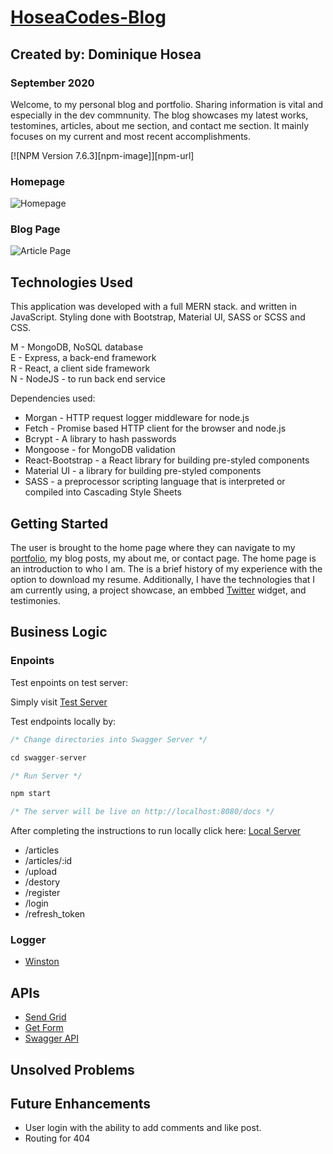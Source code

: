 # [HoseaCodes-Blog](http://www.hoseacodes.com/)

## Created by: Dominique Hosea

### September 2020

Welcome, to my personal blog and portfolio. Sharing information is vital and especially in the dev commnunity. The blog showcases my latest works, testomines, articles, about me section, and contact me section. It mainly focuses on my current and most recent accomplishments.

[![NPM Version 7.6.3][npm-image]][npm-url]

### Homepage

![Homepage](https://i.imgur.com/5k3N3ex.png)

### Blog Page

![Article Page](https://i.imgur.com/PeDkdtv.png)

## Technologies Used

This application was developed with a full MERN stack. and written in JavaScript. Styling done with Bootstrap, Material UI, SASS or SCSS and CSS.

M - MongoDB, NoSQL database  
E - Express, a back-end framework  
R - React, a client side framework  
N - NodeJS - to run back end service

Dependencies used:

- Morgan - HTTP request logger middleware for node.js
- Fetch - Promise based HTTP client for the browser and node.js
- Bcrypt - A library to hash passwords
- Mongoose - for MongoDB validation
- React-Bootstrap - a React library for building pre-styled components
- Material UI - a library for building pre-styled components
- SASS - a preprocessor scripting language that is interpreted or compiled into Cascading Style Sheets

## Getting Started

The user is brought to the home page where they can navigate to my [portfolio](www.dominiquehosea.com), my blog posts, my about me, or contact page. The home page is an introduction to who I am. The is a brief history of my experience with the option to download my resume. Additionally, I have the technologies that I am currently using, a project showcase, an embbed [Twitter](https://twitter.com/DominiqueRHosea) widget, and testimonies.

## Business Logic

### Enpoints

Test enpoints on test server:

Simply visit [Test Server](https://app.swaggerhub.com/apis-docs/HoseaCodes/Hoseacodes/1.0.0#/)

Test endpoints locally by:

```js
/* Change directories into Swagger Server */

cd swagger-server

/* Run Server */

npm start

/* The server will be live on http://localhost:8080/docs */
```

After completing the instructions to run locally click here: [Local Server](http://localhost:8080/docs)

- /articles
- /articles/:id
- /upload
- /destory
- /register
- /login
- /refresh_token

### Logger

- [Winston](https://github.com/winstonjs/winston)

## APIs

- [Send Grid](https://app.sendgrid.com/)
- [Get Form](https://getform.io/)
- [Swagger API](https://support.smartbear.com/swaggerhub/docs/about.html)

## Unsolved Problems

## Future Enhancements

- User login with the ability to add comments and like post.
- Routing for 404
